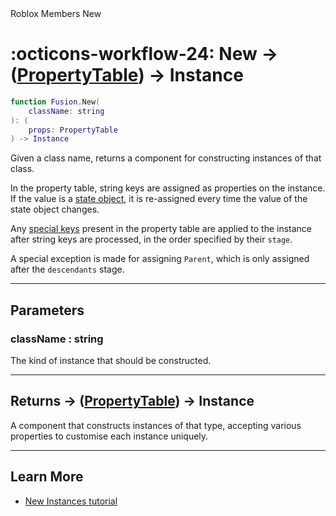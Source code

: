 <nav class="fusiondoc-api-breadcrumbs">
	<span>Roblox</span>
	<span>Members</span>
	<span>New</span>
</nav>

<h1 class="fusiondoc-api-header" markdown>
	<span class="fusiondoc-api-icon" markdown>:octicons-workflow-24:</span>
	<span class="fusiondoc-api-name">New</span>
	<span class="fusiondoc-api-type">
		-> (<a href="../../types/propertytable">PropertyTable</a>) -> Instance
	</span>
</h1>

```Lua
function Fusion.New(
	className: string
): (
	props: PropertyTable
) -> Instance
```

Given a class name, returns a component for constructing instances of that
class.

In the property table, string keys are assigned as properties on the instance.
If the value is a [state object](../../../state/types/stateobject), it is
re-assigned every time the value of the state object changes.

Any [special keys](../../types/specialkey) present in the property table are
applied to the instance after string keys are processed, in the order specified
by their `stage`.

A special exception is made for assigning `Parent`, which is only assigned after
the `descendants` stage.

-----

## Parameters

<h3 markdown>
	className
	<span class="fusiondoc-api-type">
		: string
	</span>
</h3>

The kind of instance that should be constructed.

-----

<h2 markdown>
	Returns
	<span class="fusiondoc-api-type">
		-> (<a href="../../types/propertytable">PropertyTable</a>) -> Instance
	</span>
</h2>

A component that constructs instances of that type, accepting various properties
to customise each instance uniquely.

-----

## Learn More

- [New Instances tutorial](../../../../tutorials/roblox/new-instances)